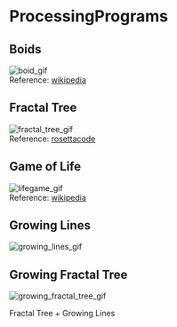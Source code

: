# ProcessingPrograms
## Boids
![boid_gif](https://github.com/hmhm903/ProcessingPrograms/blob/master/boid/boid.gif)  
Reference: [wikipedia](https://en.wikipedia.org/wiki/Boids)

## Fractal Tree
![fractal_tree_gif](https://github.com/hmhm903/ProcessingPrograms/blob/master/fractal_tree/fractal_tree.gif)  
Reference: [rosettacode](https://rosettacode.org/wiki/Fractal_tree)

## Game of Life
![lifegame_gif](https://github.com/hmhm903/ProcessingPrograms/blob/master/lifegame/lifegame.gif)  
Reference: [wikipedia](https://en.wikipedia.org/wiki/Conway%27s_Game_of_Life)

## Growing Lines
![growing_lines_gif](https://github.com/hmhm903/ProcessingPrograms/blob/master/growingLines/growingLines.gif)  

## Growing Fractal Tree
![growing_fractal_tree_gif](https://github.com/hmhm903/ProcessingPrograms/blob/master/growing_fractal_tree/growingfractaltree.gif)
  
Fractal Tree + Growing Lines

